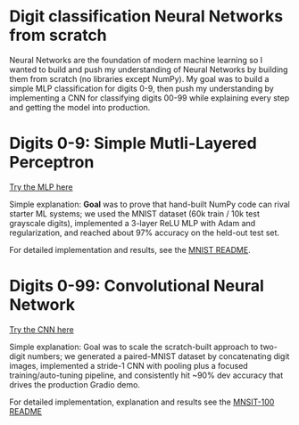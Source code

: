 # Digit classification Neural Networks from scratch

Neural Networks are the foundation of modern machine learning so I wanted to build and push my understanding of Neural Networks by building them from scratch (no libraries except NumPy). My goal was to build a simple MLP classification for digits 0-9, then push my understanding by implementing a CNN for classifying digits 00-99 while explaining every step and getting the model into production.

# Digits 0-9: Simple Mutli-Layered Perceptron 
[Try the MLP here](https://huggingface.co/spaces/Eli181927/elliot_digit_classifier/)

Simple explanation: 
**Goal** was to prove that hand-built NumPy code can rival starter ML systems; we used the MNIST dataset (60k train / 10k test grayscale digits), implemented a 3-layer ReLU MLP with Adam and regularization, and reached about 97% accuracy on the held-out test set.

For detailed implementation and results, see the [MNIST README](MNIST/README.md). 





# Digits 0-99: Convolutional Neural Network 
[Try the CNN here]()

Simple explanation: Goal was to scale the scratch-built approach to two-digit numbers; we generated a paired-MNIST dataset by concatenating digit images, implemented a stride-1 CNN with pooling plus a focused training/auto-tuning pipeline, and consistently hit ~90% dev accuracy that drives the production Gradio demo.

For detailed implementation, explanation and results see the [MNSIT-100 README](MNIST-100/README.md)

